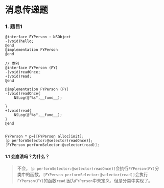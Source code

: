 # 消息传递题

### 1. 题目1

```
@interface FYPerson : NSObject
-(void)hello;
@end
@implementation FYPerson
@end

// 类别
@interface FYPerson (FY)
-(void)readOnce;
+(void)read;
@end

@implementation FYPerson (FY)
-(void)readOnce{
	NSLog(@"%s",__func__);

}
+(void)read{
	NSLog(@"%s",__func__);
}
@end


FYPerson * p=[[FYPerson alloc]init];
[p performSelector:@selector(readOnce)];
[FYPerson performSelector:@selector(read)];
```

#### 1.1 会崩溃吗？为什么？

> 不会，`[p performSelector:@selector(readOnce)]`会执行`FYPerson(FY)`分类中的函数，`[FYPerson performSelector:@selector(read)]`会执行`FYPerson(FY)`的函数`read`.因为`FYPerson`中未定义，但是分类中实现了。